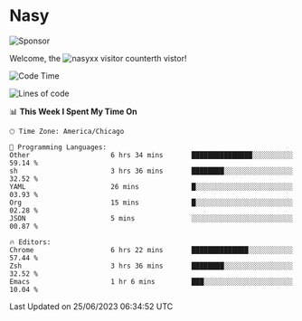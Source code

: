 # Nasy

<!--
<p align="center">
<img height="200" src="https://github-readme-stats.vercel.app/api?username=nasyxx&count_private=true&show_icons=true&theme=dracula&include_all_commits=true"/>
<img height="200" src="https://github-readme-stats.vercel.app/api/top-langs/?username=nasyxx&theme=dracula&hide=html,jupyter+notebook&count_private=true&show_icons=true"/>
</p>

  
----------------
-->

![Sponsor](https://img.shields.io/static/v1.svg?label=Sponsor&message=%E2%9D%A4&logo=GitHub&style=flat&color=pink)
 
Welcome, the ![nasyxx visitor counter](https://count.getloli.com/get/@nasyxx?theme=rule34)th vistor!
 
<!--START_SECTION:waka-->
![Code Time](http://img.shields.io/badge/Code%20Time-3%2C581%20hrs%2017%20mins-blue)

![Lines of code](https://img.shields.io/badge/From%20Hello%20World%20I%27ve%20Written-6.3%20million%20lines%20of%20code-blue)

📊 **This Week I Spent My Time On** 

```text
🕑︎ Time Zone: America/Chicago

💬 Programming Languages: 
Other                    6 hrs 34 mins       ███████████████░░░░░░░░░░   59.14 % 
sh                       3 hrs 36 mins       ████████░░░░░░░░░░░░░░░░░   32.52 % 
YAML                     26 mins             █░░░░░░░░░░░░░░░░░░░░░░░░   03.93 % 
Org                      15 mins             █░░░░░░░░░░░░░░░░░░░░░░░░   02.28 % 
JSON                     5 mins              ░░░░░░░░░░░░░░░░░░░░░░░░░   00.87 % 

🔥 Editors: 
Chrome                   6 hrs 22 mins       ██████████████░░░░░░░░░░░   57.44 % 
Zsh                      3 hrs 36 mins       ████████░░░░░░░░░░░░░░░░░   32.52 % 
Emacs                    1 hr 6 mins         ███░░░░░░░░░░░░░░░░░░░░░░   10.04 % 
```


 Last Updated on 25/06/2023 06:34:52 UTC
<!--END_SECTION:waka-->

<!-- ![visitors](https://visitor-badge.laobi.icu/badge?page_id=nasyxx.nasyxx) -->
